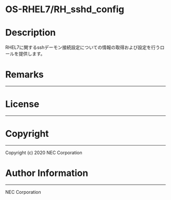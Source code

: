 OS-RHEL7/RH_sshd_config
=======================================================
# Description
RHEL7に関するsshデーモン接続設定についての情報の取得および設定を行うロールを提供します。

# Remarks
-------

# License
-------

# Copyright
---------
Copyright (c) 2020 NEC Corporation

# Author Information
------------------
NEC Corporation
